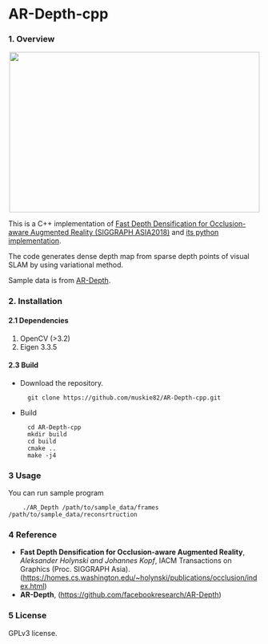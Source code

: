 # AR-Depth-cpp

### 1. Overview
<p align="center"> <img src="https://github.com/muskie82/AR-Depth-cpp/blob/master/gif/file.gif" width="500" height="320"> </p>

This is a C++ implementation of [Fast Depth Densification for Occlusion-aware Augmented Reality (SIGGRAPH ASIA2018)](https://homes.cs.washington.edu/~holynski/publications/occlusion/index.html) and [its python implementation](https://github.com/facebookresearch/AR-Depth).

The code generates dense depth map from sparse depth points of visual SLAM by using variational method.

Sample data is from [AR-Depth](https://github.com/facebookresearch/AR-Depth).

### 2. Installation
#### 2.1 Dependencies
1. OpenCV (>3.2)
2. Eigen 3.3.5
#### 2.3 Build

- Download the repository.

		git clone https://github.com/muskie82/AR-Depth-cpp.git

- Build

		cd AR-Depth-cpp
		mkdir build
		cd build
		cmake ..
		make -j4
	

### 3 Usage
You can run sample program

		./AR_Depth /path/to/sample_data/frames /path/to/sample_data/reconsrtruction


### 4 Reference
* **Fast Depth Densification for Occlusion-aware Augmented Reality**, *Aleksander Holynski and Johannes Kopf*, IACM Transactions on Graphics (Proc. SIGGRAPH Asia). (https://homes.cs.washington.edu/~holynski/publications/occlusion/index.html)
* **AR-Depth**, (https://github.com/facebookresearch/AR-Depth)

### 5 License
GPLv3 license.
